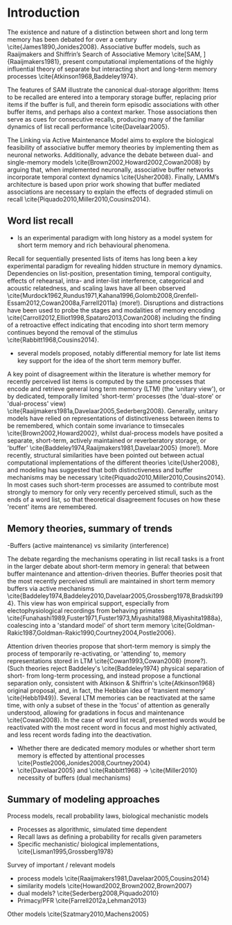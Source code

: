 # Introduction
The existence and nature of a distinction between short and long term memory has been debated for over a century \cite{James1890,Jonides2008}. Associative buffer models, such as Raaijmakers and Shiffrin’s Search of Associative Memory \cite[SAM, ]{Raaijmakers1981}, present computational implementations of the highly influential theory of separate but interacting short and long-term memory processes \cite{Atkinson1968,Baddeley1974}.

The features of SAM illustrate the canonical dual-storage algorithm: Items to be recalled are entered into a temporary storage buffer, replacing prior items if the buffer is full, and therein form episodic associations with other buffer items, and perhaps also a context marker. Those associations then serve as cues for consecutive recalls, producing many of the familiar dynamics of list recall performance \cite{Davelaar2005}. 

The Linking via Active Maintenance Model aims to explore the biological feasibility of associative buffer memory theories by implementing them as neuronal networks. Additionally, advance the debate between dual- and single-memory models \cite{Brown2002,Howard2002,Cowan2008} by arguing that, when implemented neuronally, associative buffer networks incorporate temporal context dynamics \cite{Usher2008}. Finally, LAMM’s architecture is based upon prior work showing that buffer mediated associations are necessary to explain the effects of degraded stimuli on recall \cite{Piquado2010,Miller2010,Cousins2014}.

## Word list recall

- Is an experimental paradigm with long history as a model system for short term memory and rich behavioural phenomena.

Recall for sequentially presented lists of items has long been a key experimental paradigm for revealing hidden structure in memory dynamics. Dependencies on list-position, presentation timing, temporal contiguity, effects of rehearsal, intra- and inter-list interference, categorical and acoustic relatedness, and scaling laws have all been observed \cite{Murdock1962,Rundus1971,Kahana1996,Golomb2008,Grenfell-Essam2012,Cowan2008a,Farrell2011a} (more!). Disruptions and distractions have been used to probe the stages and modalities of memory encoding \cite{Carroll2012,Elliot1998,Spataro2013,Cowan2008} including the finding of a retroactive effect indicating that encoding into short term memory continues beyond the removal of the stimulus \cite{Rabbitt1968,Cousins2014}.

- several models proposed, notably differential memory for late list items key support for the idea of the short term memory buffer.

A key point of disagreement within the literature is whether memory for recently perceived list items is computed by the same processes that encode and retrieve general long term memory (LTM) (the 'unitary view'), or by dedicated, temporally limited 'short-term' processes (the 'dual-store' or 'dual-process' view) \cite{Raaijmakers1981a,Davelaar2005,Sederberg2008}. Generally, unitary models have relied on representations of distinctiveness between items to be remembered, which contain some invariance to timsecales \cite{Brown2002,Howard2002}, whilst dual-process models have posited a separate, short-term, actively maintained or reverberatory storage, or 'buffer' \cite{Baddeley1974,Raaijmakers1981,Davelaar2005} (more!). More recently, structural similarities have been pointed out between actual computational implementations of the different theories \cite{Usher2008}, and modeling has suggested that both distinctiveness and buffer mechanisms may be necessary \cite{Piquado2010,Miller2010,Cousins2014}. In most cases such short-term processes are assumed to contribute most strongly to memory for only very recently perceived stimuli, such as the ends of a word list, so that theoretical disagreement focuses on how these 'recent' items are remembered.


## Memory theories, summary of trends

-Buffers (active maintenance) vs similarity (interference)

The debate regarding the mechanisms operating in list recall tasks is a front in the larger debate about short-term memory in general: that between buffer maintenance and attention-driven theories. Buffer theories posit that the most recently perceived stimuli are maintained in short term memory buffers via active mechanisms \cite{Baddeley1974,Baddeley2010,Davelaar2005,Grossberg1978,Bradski1994}. This view has won empirical support, especially from electophysiological recordings from behaving primates \cite{Funahashi1989,Fuster1971,Fuster1973,Miyashita1988,Miyashita1988a}, coalescing into a 'standard model' of short term memory \cite{Goldman-Rakic1987,Goldman-Rakic1990,Courtney2004,Postle2006}.

Attention driven theories propose that short-term memory is simply the process of temporarily re-activating, or 'attending' to, memory representations stored in LTM \cite{Cowan1993,Cowan2008} (more?). (Such theories reject Baddeley's \cite{Baddeley1974} physical separation of short- from long-term processing, and instead propose a functional separation only, consistent with Atkinson & Shiffrin's \cite{Atkinson1968} original proposal, and, in fact, the Hebbian idea of 'transient memory' \cite{Hebb1949}). Several LTM memories can be reactivated at the same time, with only a subset of these in the 'focus' of attention as generally understood, allowing for gradations in focus and maintenance \cite{Cowan2008}. In the case of word list recall, presented words would be reactivated with the most recent word in focus and most highly activated, and less recent words fading into the deactivation.




- Whether there are dedicated memory modules or whether short term memory is effected by attentional processes \cite{Postle2006,Jonides2008,Courtney2004}
- \cite{Davelaar2005} and \cite{Rabbitt1968} -> \cite{Miller2010} necessity of buffers (dual mechanisms)

## Summary of modeling approaches
Process models, recall probability laws, biological mechanistic models

* Processes as algorithmic, simulated time dependent
* Recall laws as defining a probability for recalls given parameters
* Specific mechanistic/ biological implementations, \cite{Lisman1995,Grossberg1978}

Survey of important / relevant models

* process models \cite{Raaijmakers1981,Davelaar2005,Cousins2014}
* similarity models \cite{Howard2002,Brown2002,Brown2007}
* dual models? \cite{Sederberg2008,Piquado2010}
* Primacy/PFR \cite{Farrell2012a,Lehman2013}

Other models \cite{Szatmary2010,Machens2005}